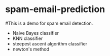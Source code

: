 # spam-email-prediction
#This is a demo for spam email detection.
* Naive Bayes classifier
* KNN classifier
* steepest ascent algorithm classifier
* newton's method
